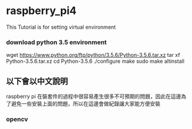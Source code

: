 # raspberry_pi4
This Tutorial is for setting virtual environment




### download python 3.5 environment
wget https://www.python.org/ftp/python/3.5.6/Python-3.5.6.tar.xz
tar xf Python-3.5.6.tar.xz
cd Python-3.5.6
./configure
make
sudo make altinstall


## 以下會以中文說明
raspberry pi 在裝套件的過程中很容易產生很多不可預期的問題，因此在這邊為了避免一些安裝上面的問題，所以在這邊會做紀錄讓大家能方便安裝

### opencv 
